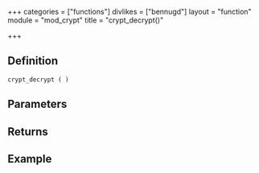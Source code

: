 +++
categories = ["functions"]
divlikes = ["bennugd"]
layout = "function"
module = "mod_crypt"
title = "crypt_decrypt()"

+++

## Definition

    crypt_decrypt ( )

## Parameters

## Returns

## Example
